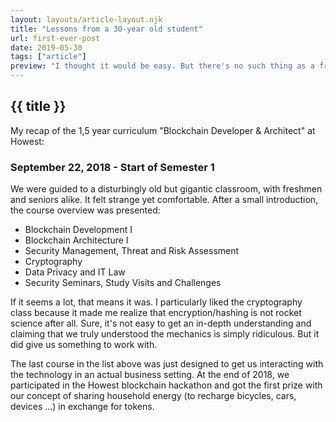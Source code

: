 ```yaml
---
layout: layouts/article-layout.njk
title: "Lessons from a 30-year old student"
url: first-ever-post
date: 2019-05-30
tags: ["article"]
preview: "I thought it would be easy. But there's no such thing as a free lunch."
---
```


## {{ title }}
My recap of the 1,5 year curriculum "Blockchain Developer & Architect" at Howest:

### September 22, 2018 - Start of Semester 1
We were guided to a disturbingly old but gigantic classroom, with freshmen and seniors alike. 
It felt strange yet comfortable. After a small introduction, the course overview was presented:

* Blockchain Development I
* Blockchain Architecture I
* Security Management, Threat and Risk Assessment
* Cryptography
* Data Privacy and IT Law
* Security Seminars, Study Visits and Challenges

If it seems a lot, that means it was. I particularly liked the cryptography class because it made me realize that encryption/hashing is not rocket science after all. Sure, it's not easy to get an in-depth understanding and claiming that we truly understood the mechanics is simply ridiculous. But it did give us something to work with.

The last course in the list above was just designed to get us interacting with the technology in an actual business setting. At the end of 2018, we participated in the Howest blockchain hackathon and got the first prize with our concept of sharing household energy (to recharge bicycles, cars, devices ...) in exchange for tokens.

## 